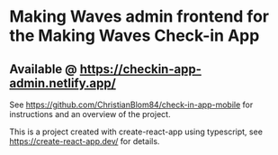 # Making Waves admin frontend for the Making Waves Check-in App
## Available @ https://checkin-app-admin.netlify.app/
See https://github.com/ChristianBlom84/check-in-app-mobile for instructions and an overview of the project.

This is a project created with create-react-app using typescript, see https://create-react-app.dev/ for details.
